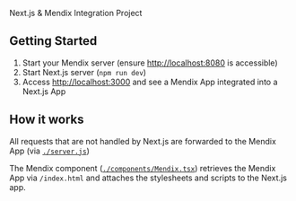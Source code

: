 Next.js & Mendix Integration Project

## Getting Started

1. Start your Mendix server (ensure [http://localhost:8080](http://localhost:8080) is accessible)
2. Start Next.js server (`npm run dev`)
3. Access [http://localhost:3000](http://localhost:3000) and see a Mendix App integrated into a Next.js App

## How it works

All requests that are not handled by Next.js are forwarded to the Mendix App (via [`./server.js`](https://github.com/jdiehl/next-mendix-integration/blob/main/server.js))

The Mendix component ([`./components/Mendix.tsx`](https://github.com/jdiehl/next-mendix-integration/blob/main/components/Mendix.jsx)) retrieves the Mendix App via `/index.html` and attaches the stylesheets and scripts to the Next.js app.
